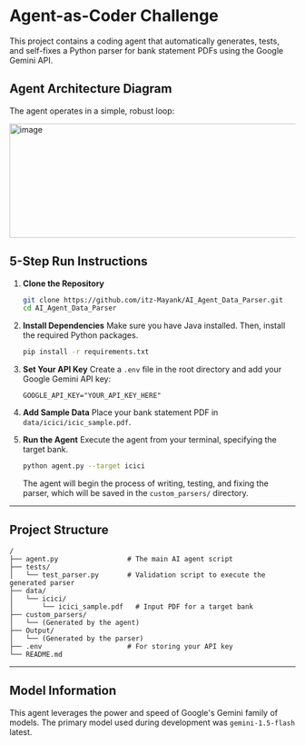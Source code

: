# Agent-as-Coder Challenge

This project contains a coding agent that automatically generates, tests, and self-fixes a Python parser for bank statement PDFs using the Google Gemini API.

## Agent Architecture Diagram

The agent operates in a simple, robust loop:

<img width="622" height="201" alt="image" src="https://github.com/user-attachments/assets/86162248-568b-4688-8ebf-ceb1b1115fa3" />

## 5-Step Run Instructions

1.  **Clone the Repository**
    ```bash
    git clone https://github.com/itz-Mayank/AI_Agent_Data_Parser.git
    cd AI_Agent_Data_Parser
    ```

2.  **Install Dependencies**
    Make sure you have Java installed. Then, install the required Python packages.
    ```bash
    pip install -r requirements.txt
    ```

3.  **Set Your API Key**
    Create a `.env` file in the root directory and add your Google Gemini API key:
    ```
    GOOGLE_API_KEY="YOUR_API_KEY_HERE"
    ```

4.  **Add Sample Data**
    Place your bank statement PDF in `data/icici/icic_sample.pdf`.

5.  **Run the Agent**
    Execute the agent from your terminal, specifying the target bank.
    ```bash
    python agent.py --target icici
    ```
    The agent will begin the process of writing, testing, and fixing the parser, which will be saved in the `custom_parsers/` directory.
---

## Project Structure
```
/
├── agent.py                 # The main AI agent script
├── tests/
│   └── test_parser.py       # Validation script to execute the generated parser
├── data/
│   └── icici/
│       └── icici_sample.pdf   # Input PDF for a target bank
├── custom_parsers/
│   └── (Generated by the agent)
├── Output/
│   └── (Generated by the parser)
├── .env                     # For storing your API key
└── README.md
```
---

## Model Information
This agent leverages the power and speed of Google's Gemini family of models. The primary model used during development was `gemini-1.5-flash` latest.
